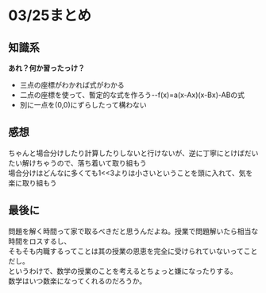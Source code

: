 # 03/25まとめ
## 知識系
**あれ？何か習ったっけ？**  
* 三点の座標がわかれば式がわかる
* 二点の座標を使って、暫定的な式を作ろう--f(x)=a(x-Ax)(x-Bx)-ABの式
* 別に一点を(0,0)にずらしたって構わない
## 感想
ちゃんと場合分けしたり計算したりしないと行けないが、逆に丁寧にとけばだいたい解けちゃうので、落ち着いて取り組もう  
場合分けはどんなに多くても1<<3よりは小さいということを頭に入れて、気を楽に取り組もう
## 最後に
問題を解く時間って家で取るべきだと思うんだよね。授業で問題解いたら相当な時間をロスするし、  
そもそも内職するってことは其の授業の恩恵を完全に受けられていないってことだし。  
というわけで、数学の授業のことを考えるとちょっと嫌になったりする。  
数学はいつ数楽になってくれるのだろうか。

